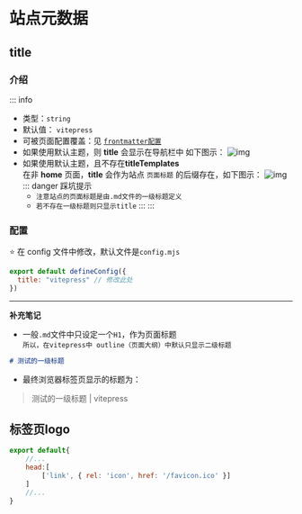 # 站点元数据
## title 
### 介绍
::: info 
- 类型：`string`  
- 默认值： `vitepress`  
- 可被页面配置覆盖：见 [`frontmatter配置`](/repo/vitepress/06%20页面配置/00%20frontmatter.md)
- 如果使用默认主题，则 **title** 会显示在导航栏中 如下图示：
![img](/notesPic/202401081154.png)
- 如果使用默认主题，且不存在**titleTemplates**  
在非 **home** 页面，**title** 会作为站点 `页面标题` 的后缀存在，如下图示：
![img](/notesPic/202401081215.png)
    ::: danger 踩坑提示
    - `注意站点的页面标题是由.md文件的一级标题定义`
    - `若不存在一级标题则只显示title`
    :::
:::

### 配置

:star: 在 config 文件中修改，默认文件是`config.mjs`

```js
export default defineConfig({
  title: "vitepress" // 修改此处
})
```
---
**补充笔记**
- 一般`.md`文件中只设定一个`H1`，作为页面标题  
`所以，在vitepress中 outline（页面大纲）中默认只显示二级标题`  
```markdown
# 测试的一级标题
```
- 最终浏览器标签页显示的标题为：  
> 测试的一级标题 | vitepress

## 标签页logo

```js
export default{
    //...
    head:[
        ['link', { rel: 'icon', href: '/favicon.ico' }]
    ]
    //...
}
```